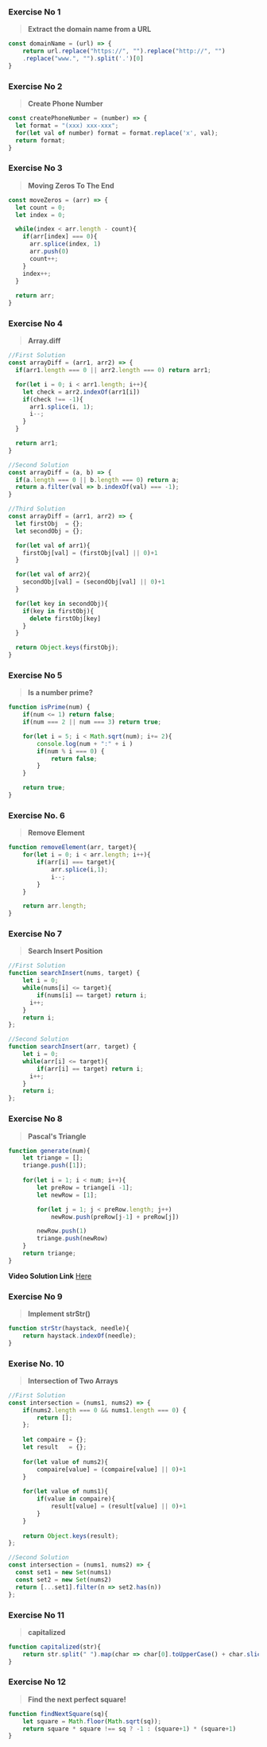 ### Exercise No 1
> **Extract the domain name from a URL**

```javascript
const domainName = (url) => {
    return url.replace("https://", "").replace("http://", "")
    .replace("www.", "").split('.')[0]  
}
```

### Exercise No 2
> **Create Phone Number**

```javascript
const createPhoneNumber = (number) => {
  let format = "(xxx) xxx-xxx";
  for(let val of number) format = format.replace('x', val);
  return format;
}
```

### Exercise No 3
> **Moving Zeros To The End**

```javascript
const moveZeros = (arr) => {
  let count = 0;
  let index = 0;

  while(index < arr.length - count){
    if(arr[index] === 0){
      arr.splice(index, 1)
      arr.push(0)
      count++;
    }
    index++;
  } 
  
  return arr;
}
```

### Exercise No 4
> **Array.diff**
```javascript
//First Solution 
const arrayDiff = (arr1, arr2) => {
  if(arr1.length === 0 || arr2.length === 0) return arr1;

  for(let i = 0; i < arr1.length; i++){
    let check = arr2.indexOf(arr1[i])
    if(check !== -1){
      arr1.splice(i, 1);
      i--;
    }
  }

  return arr1;
}
```

```javascript
//Second Solution
const arrayDiff = (a, b) => {
  if(a.length === 0 || b.length === 0) return a;
  return a.filter(val => b.indexOf(val) === -1);
}
```

```javascript
//Third Solution
const arrayDiff = (arr1, arr2) => {
  let firstObj  = {};
  let secondObj = {};

  for(let val of arr1){
    firstObj[val] = (firstObj[val] || 0)+1
  }

  for(let val of arr2){
    secondObj[val] = (secondObj[val] || 0)+1
  }

  for(let key in secondObj){
    if(key in firstObj){
      delete firstObj[key]
    }
  }

  return Object.keys(firstObj);  
}
```

### Exercise No 5
> **Is a number prime?**

```javascript
function isPrime(num) {
    if(num <= 1) return false;
    if(num === 2 || num === 3) return true;

    for(let i = 5; i < Math.sqrt(num); i+= 2){
        console.log(num + ":" + i )
        if(num % i === 0) {
            return false;
        }
    }

    return true;
}
```

### Exercise No. 6
> **Remove Element**

```javascript
function removeElement(arr, target){
    for(let i = 0; i < arr.length; i++){
        if(arr[i] === target){
            arr.splice(i,1);
            i--;
        }
    }

    return arr.length;
}
```

### Exercise No 7
> **Search Insert Position**

```javascript
//First Solution
function searchInsert(nums, target) {
    let i = 0;
    while(nums[i] <= target){
        if(nums[i] == target) return i;
      i++;  
    }
    return i; 
};
```

```javascript
//Second Solution
function searchInsert(arr, target) {
    let i = 0;
    while(arr[i] <= target){
        if(arr[i] == target) return i;
      i++;  
    }
    return i; 
};
```

### Exercise No 8
> **Pascal's Triangle**

```javascript
function generate(num){
    let triange = [];
    triange.push([1]);
     
    for(let i = 1; i < num; i++){
        let preRow = triange[i -1];
        let newRow = [1];

        for(let j = 1; j < preRow.length; j++) 
            newRow.push(preRow[j-1] + preRow[j])

        newRow.push(1)
        triange.push(newRow)
    }
    return triange;
}
```
**Video Solution Link** [Here](https://youtu.be/7pOzP9m_bX8)

### Exercise No 9
> **Implement strStr()**

```javascript
function strStr(haystack, needle){
    return haystack.indexOf(needle);
}
```

### Exerise No. 10 
>  **Intersection of Two Arrays**

```javascript
//First Solution
const intersection = (nums1, nums2) => {
    if(nums2.length === 0 && nums1.length === 0) {
        return [];
    };
    
    let compaire = {};
    let result   = {};
    
    for(let value of nums2){
        compaire[value] = (compaire[value] || 0)+1
    }
    
    for(let value of nums1){
        if(value in compaire){
            result[value] = (result[value] || 0)+1
        }
    }
    
    return Object.keys(result);
};
```

```javascript
//Second Solution
const intersection = (nums1, nums2) => {
  const set1 = new Set(nums1)
  const set2 = new Set(nums2)
  return [...set1].filter(n => set2.has(n))
};
```

### Exercise No 11
> **capitalized**    

```javascript
function capitalized(str){
    return str.split(" ").map(char => char[0].toUpperCase() + char.slice(1)).join(' ');
}
```

### Exercise No 12
>**Find the next perfect square!**   

```javascript
function findNextSquare(sq){
    let square = Math.floor(Math.sqrt(sq));
    return square * square !== sq ? -1 : (square+1) * (square+1) 
}
```

